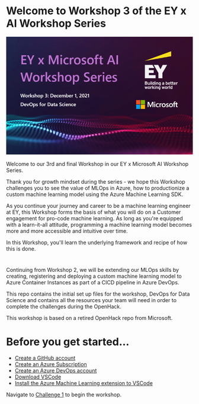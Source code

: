 # Welcome to Workshop 3 of the EY x AI Workshop Series

!['Welcome to Workshop 3'](/banner.png)   

Welcome to our 3rd and final Workshop in our EY x Microsoft AI Workshop Series. 

Thank you for growth mindset during the series - we hope this Workshop challenges you to see the value of MLOps in Azure, how to productionize a custom machine learning model using the Azure Machine Learning SDK. 

As you continue your journey and career to be a machine learning engineer at EY, this Workshop forms the basis of what you will do on a Customer engagement for pro-code machine learning. As long as you're equipped with a learn-it-all attitude, programming a machine learning model becomes more and more accessible and intuitive over time. 

In this Workshop, you'll learn the underlying framework and recipe of how this is done. 

#

Continuing from Workshop 2, we will be extending our MLOps skills by creating, registering and deploying a custom machine learning model to Azure Container Instances as part of a CICD pipeline in Azure DevOps.

This repo contains the initial set up files for the workshop, DevOps for Data Science and contains all the resources your team will need in order to complete the challenges during the OpenHack.

This workshop is based on a retired OpenHack repo from Microsoft.

# Before you get started...

- [Create a GitHub account](https://github.com/)
- [Create an Azure Subscription](https://azure.microsoft.com/en-au/free)
- [Create an Azure DevOps account](https://azure.microsoft.com/en-in/services/devops/)
- [Download VSCode](https://code.visualstudio.com/Download)
- [Install the Azure Machine Learning extension to VSCode](https://code.visualstudio.com/docs/azure/extensions)

Navigate to [Challenge 1](Challenge1/HOL_Challenge_1.MD) to begin the workshop.
